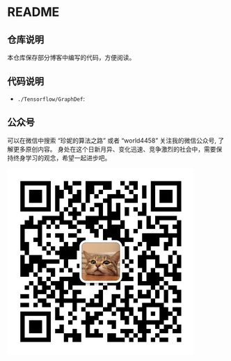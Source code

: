 # README

## 仓库说明

本仓库保存部分博客中编写的代码，方便阅读。

## 代码说明

+ `./Tensorflow/GraphDef`: []()

## 公众号

可以在微信中搜索 “珍妮的算法之路” 或者 “world4458” 关注我的微信公众号, 了解更多原创内容。
身处在这个日新月异、变化迅速、竞争激烈的社会中，需要保持终身学习的观念，希望一起进步吧。

![公众号：珍妮的算法之路](./Resource/qrcode.jpg)
